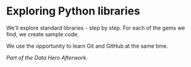 # Exploring Python libraries

We'll explore standard libraries - step by step. For each of the gems we find, we create sample code.

We use the opportunity to learn Git and GitHub at the same time.


*Part of the Data Hero Afterwork.*
